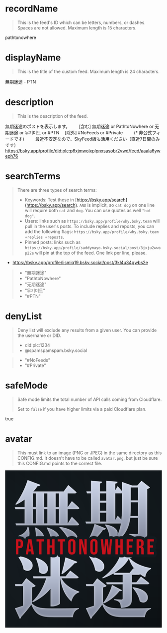 
# recordName

> This is the feed's ID which can be letters, numbers, or dashes. Spaces are not allowed. Maximum length is 15 characters.

pathtonowhere

# displayName

> This is the title of the custom feed. Maximum length is 24 characters.

無期迷途 - PTN

# description

> This is the description of the feed.

無期迷途のポストを表示します。　
　
[含む] 無期迷途 or PathtoNowhere or 无期迷途 or 무기미도 or #PTN　
[除外] #NoFeeds or #Private　
　
(* 非公式フィードです)　
　
最近不安定なので、SkyFeed版も活用ください（直近7日間のみです）　
https://bsky.app/profile/did:plc:p6xjmwolxplpnxsasobr2vwd/feed/aaala6yweph76


# searchTerms

> There are three types of search terms:
>
> - Keywords: Test these in [https://bsky.app/search](https://bsky.app/search). `AND` is implicit, so `cat dog` on one line will require both `cat` and `dog`. You can use quotes as well `"hot dog"`.
> - Users: links such as `https://bsky.app/profile/why.bsky.team` will pull in the user's posts. To include replies and reposts, you can add the following flags: `https://bsky.app/profile/why.bsky.team +replies +reposts`.
> - Pinned posts: links such as `https://bsky.app/profile/saddymayo.bsky.social/post/3jxju2wwap22e` will pin at the top of the feed. One link per line, please.

- https://bsky.app/profile/lismiq19.bsky.social/post/3kl4u34gwbs2e
> - "無期迷途"
> - "PathtoNowhere"
> - "无期迷途"
> - "무기미도"
> - "#PTN"

# denyList

> Deny list will exclude any results from a given user. You can provide the username or DID.
>
> - did:plc:1234
> - @spamspamspam.bsky.social

> - "#NoFeeds"
> - "#Private"


# safeMode

> Safe mode limits the total number of API calls coming from Cloudflare.
>
> Set to `false` if you have higher limits via a paid Cloudflare plan.

true

# avatar

> This must link to an image (PNG or JPEG) in the same directory as this CONFIG.md. It doesn't have to be called `avatar.png`, but just be sure this CONFIG.md points to the correct file.

![](icon-feed-PTN_001.png)
